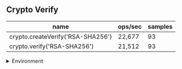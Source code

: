 ## Crypto Verify

|name|ops/sec|samples|
|-|-|-|
|crypto.createVerify('RSA-SHA256')|22,677|93|
|crypto.verify('RSA-SHA256')|21,512|93|


<details>
<summary>Environment</summary>

* __Machine:__ linux x64 | 2 vCPUs | 6.8GB Mem
* __Run:__ Sat Oct 21 2023 12:35:57 GMT+0000 (Coordinated Universal Time)
</details>

<!--
{"environment":{"platform":"linux","arch":"x64","cpus":2,"totalMemory":6.7597503662109375},"benchmarks":[{"name":"crypto.createVerify('RSA-SHA256')","opsSec":22677.372290956435,"samples":6},{"name":"crypto.verify('RSA-SHA256')","opsSec":21512.069115007318,"samples":4}]}-->
